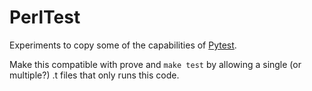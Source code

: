 # PerlTest

Experiments to copy some of the capabilities of [Pytest](https://docs.pytest.org/).

Make this compatible with prove and `make test` by allowing a single (or multiple?) .t  files
that only runs this code.
